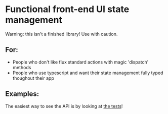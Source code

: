 # Functional front-end UI state management

Warning: this isn't a finished library! Use with caution.

## For:
- People who don't like flux standard actions with magic 'dispatch' methods
- People who use typescript and want their state management fully typed thoughout their app

## Examples:
The easiest way to see the API is by looking at [the tests](test)!